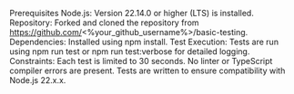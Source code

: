 Prerequisites
Node.js: Version 22.14.0 or higher (LTS) is installed.
Repository: Forked and cloned the repository from https://github.com/<%your_github_username%>/basic-testing.
Dependencies: Installed using npm install.
Test Execution: Tests are run using npm run test or npm run test:verbose for detailed logging.
Constraints:
Each test is limited to 30 seconds.
No linter or TypeScript compiler errors are present.
Tests are written to ensure compatibility with Node.js 22.x.x.
